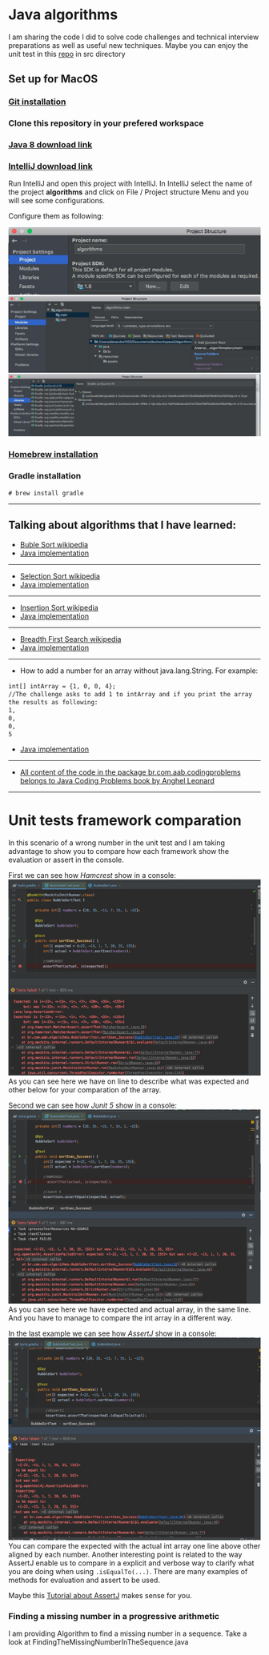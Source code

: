 # Java algorithms 
I am sharing the code I did to solve code challenges and technical interview preparations as well as useful new techniques. Maybe you can enjoy the unit test in this [repo](https://github.com/Alexandre1202/algorithms) in src directory 
## Set up for MacOS
### [Git installation](https://gist.github.com/derhuerst/1b15ff4652a867391f03#file-mac-md)
### Clone this repository in your prefered workspace 
### [Java 8 download link](https://www.oracle.com/webapps/redirect/signon?nexturl=https://download.oracle.com/otn/java/jdk/8u241-b07/1f5b5a70bf22433b84d0e960903adac8/jdk-8u241-macosx-x64.dmg)
### [IntelliJ download link](https://www.jetbrains.com/education/download/download-thanks.html?platform=mac)
Run IntelliJ and open this project with IntelliJ. In IntelliJ select the name of the project **algorithms** and click on File / Project structure Menu and you will see some configurations. 

Configure them as following:

![Project](./src/main/resources/assets/project.jpeg)
![Modules](./src/main/resources/assets/modules.jpeg)
![Libraries](./src/main/resources/assets/libraries.jpeg)
### [Homebrew installation](https://osxdaily.com/2018/03/07/how-install-homebrew-mac-os/)
### Gradle installation 
```
# brew install gradle
```
------------------------------------------
Talking about algorithms that I have learned: 
------------------------------------------
* [Buble Sort wikipedia](https://en.wikipedia.org/wiki/Bubble_sort)  
* [Java implementation](https://github.com/Alexandre1202/algorithms/blob/master/src/main/java/br/com/aab/algorithms/BubbleSort.java)
------------------------------------------
* [Selection Sort wikipedia](https://en.wikipedia.org/wiki/Selection_sort)
* [Java implementation](https://github.com/Alexandre1202/algorithms/blob/master/src/main/java/br/com/aab/algorithms/SelectionSort.java)
------------------------------------------
* [Insertion Sort wikipedia](https://en.wikipedia.org/wiki/Insertion_sort)
* [Java implementation](https://github.com/Alexandre1202/algorithms/blob/master/src/main/java/br/com/aab/algorithms/InsertionSort.java)
------------------------------------------
* [Breadth First Search wikipedia](https://en.wikipedia.org/wiki/Breadth-first_search)
* [Java implementation](https://github.com/Alexandre1202/algorithms/blob/master/src/main/java/br/com/aab/algorithms/BreadthFirstSearch.java)
------------------------------------------
* How to add a number for an array without java.lang.String. For example:
```
int[] intArray = {1, 0, 0, 4};
//The challenge asks to add 1 to intArray and if you print the array the results as following:  
1, 
0, 
0, 
5
```  
* [Java implementation](https://github.com/Alexandre1202/algorithms/blob/master/src/main/java/br/com/aab/challenge/ArraysChallenges.java)
------------------------------------------
* [All content of the code in the package br.com.aab.codingproblems belongs to Java Coding Problems book by Anghel Leonard](https://github.com/alexandre1202/algorithms/tree/master/src/main/java/br/com/aab/codingproblems) 
------------------------------------------
# Unit tests framework comparation
In this scenario of a wrong number in the unit test and I am taking advantage to show you to compare how each framework show the evaluation or assert in the console.

First we can see how *Hamcrest* show in a console:
![Console](./src/main/resources/assets/hamcrest.jpeg)
As you can see here we have on line to describe what was expected and other below for your comparation of the array. 

Second we can see how *Junit 5* show in a console:
![Console](./src/main/resources/assets/junit5.jpeg)
As you can see here we have expected and actual array, in the same line. And you have to manage to compare the int array in a different way. 

In the last example we can see how *AssertJ* show in a console:
![Console](./src/main/resources/assets/assertj.jpeg)
You can compare the expected with the actual int array one line above other aligned by each number. Another interesting point is related to the way AssertJ enable us to compare in a explicit and verbose way to clarify what you are doing when using ```.isEqualTo(...)```. There are many examples of methods for evaluation and assert to be used. 

Maybe this [Tutorial about AssertJ](https://joel-costigliola.github.io/assertj/assertj-core-quick-start.html) makes sense for you.

### Finding a missing number in a progressive arithmetic
I am providing Algorithm to find a missing number in a sequence. Take a look at FindingTheMissingNumberInTheSequence.java 

